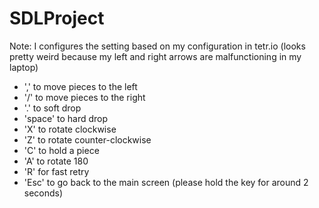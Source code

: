 # SDLProject
Note: I configures the setting based on my configuration in tetr.io (looks pretty weird because my left and right arrows are malfunctioning in my laptop)
- ',' to move pieces to the left
- '/' to move pieces to the right
- '.' to soft drop
- 'space' to hard drop
- 'X' to rotate clockwise
- 'Z' to rotate counter-clockwise
- 'C' to hold a piece
- 'A' to rotate 180
- 'R' for fast retry
- 'Esc' to go back to the main screen (please hold the key for around 2 seconds)
